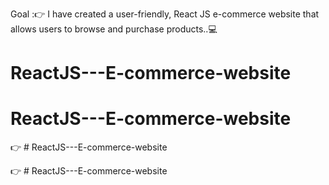Goal :👉 I have created a user-friendly, React JS e-commerce website that allows users to browse and purchase products..💻



# ReactJS---E-commerce-website
# ReactJS---E-commerce-website

👉 #   R e a c t J S - - - E - c o m m e r c e - w e b s i t e 

👉  #   R e a c t J S - - - E - c o m m e r c e - w e b s i t e 
 

 
 
